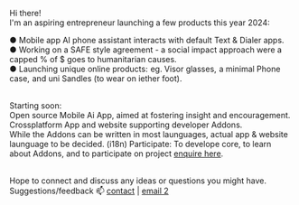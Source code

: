 Hi there!<br>
I'm an aspiring entrepreneur launching a few products this year 2024:<br>

 ● Mobile app AI <a style="text-decoration: none" href="https://github.com/qp5/bowHip_app">phone assistant</a> interacts with default Text & Dialer apps.<br>
 ● Working on a SAFE style agreement - a social impact approach were a capped % of $ goes to humanitarian causes.<br>
 ● Launching unique online products: eg. Visor glasses, a minimal Phone case, and uni Sandles (to wear on iether foot).<br><br>

Starting soon:<br>
Open source Mobile Ai App, aimed at fostering insight and encouragement. Crossplatform App and website supporting developer Addons.<br>
While the Addons can be written in most launguages, actual app & website launguage to be decided. (i18n) 
Participate: To develope core, to learn about Addons, and to participate on project <a href="mailto: support@bowhip.org">enquire here</a>.<br><br>

Hope to connect and discuss any ideas or questions you might have.<br>
Suggestions/feedback 📫 <a href="mailto: adkinscc@gmail.com">contact</a> | <a href="mailto: support@bowhip.org">email 2</a><br>
